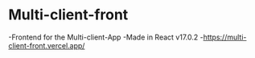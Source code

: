 # Multi-client-front
-Frontend for the Multi-client-App
-Made in React v17.0.2
-https://multi-client-front.vercel.app/
